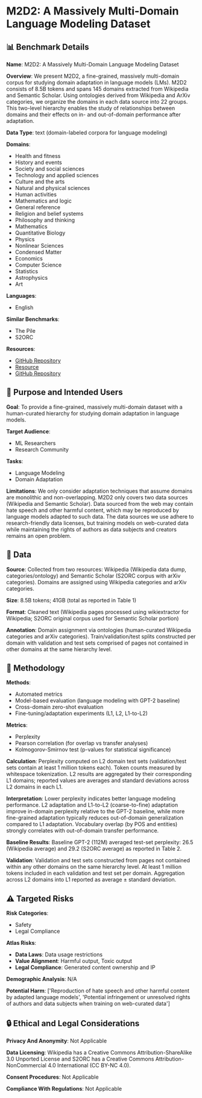 # M2D2: A Massively Multi-Domain Language Modeling Dataset

## 📊 Benchmark Details

**Name**: M2D2: A Massively Multi-Domain Language Modeling Dataset

**Overview**: We present M2D2, a fine-grained, massively multi-domain corpus for studying domain adaptation in language models (LMs). M2D2 consists of 8.5B tokens and spans 145 domains extracted from Wikipedia and Semantic Scholar. Using ontologies derived from Wikipedia and ArXiv categories, we organize the domains in each data source into 22 groups. This two-level hierarchy enables the study of relationships between domains and their effects on in- and out-of-domain performance after adaptation.

**Data Type**: text (domain-labeled corpora for language modeling)

**Domains**:
- Health and fitness
- History and events
- Society and social sciences
- Technology and applied sciences
- Culture and the arts
- Natural and physical sciences
- Human activities
- Mathematics and logic
- General reference
- Religion and belief systems
- Philosophy and thinking
- Mathematics
- Quantitative Biology
- Physics
- Nonlinear Sciences
- Condensed Matter
- Economics
- Computer Science
- Statistics
- Astrophysics
- Art

**Languages**:
- English

**Similar Benchmarks**:
- The Pile
- S2ORC

**Resources**:
- [GitHub Repository](https://github.com/machelreid/m2d2)
- [Resource](https://arxiv.org/abs/2210.07370)
- [GitHub Repository](https://github.com/attardi/wikiextractor)

## 🎯 Purpose and Intended Users

**Goal**: To provide a fine-grained, massively multi-domain dataset with a human-curated hierarchy for studying domain adaptation in language models.

**Target Audience**:
- ML Researchers
- Research Community

**Tasks**:
- Language Modeling
- Domain Adaptation

**Limitations**: We only consider adaptation techniques that assume domains are monolithic and non-overlapping. M2D2 only covers two data sources (Wikipedia and Semantic Scholar). Data sourced from the web may contain hate speech and other harmful content, which may be reproduced by language models adapted to such data. The data sources we use adhere to research-friendly data licenses, but training models on web-curated data while maintaining the rights of authors as data subjects and creators remains an open problem.

## 💾 Data

**Source**: Collected from two resources: Wikipedia (Wikipedia data dump, categories/ontology) and Semantic Scholar (S2ORC corpus with arXiv categories). Domains are assigned using Wikipedia categories and arXiv categories.

**Size**: 8.5B tokens; 41GB (total as reported in Table 1)

**Format**: Cleaned text (Wikipedia pages processed using wikiextractor for Wikipedia; S2ORC original corpus used for Semantic Scholar portion)

**Annotation**: Domain assignment via ontologies (human-curated Wikipedia categories and arXiv categories). Train/validation/test splits constructed per domain with validation and test sets comprised of pages not contained in other domains at the same hierarchy level.

## 🔬 Methodology

**Methods**:
- Automated metrics
- Model-based evaluation (language modeling with GPT-2 baseline)
- Cross-domain zero-shot evaluation
- Fine-tuning/adaptation experiments (L1, L2, L1-to-L2)

**Metrics**:
- Perplexity
- Pearson correlation (for overlap vs transfer analyses)
- Kolmogorov-Smirnov test (p-values for statistical significance)

**Calculation**: Perplexity computed on L2 domain test sets (validation/test sets contain at least 1 million tokens each). Token counts measured by whitespace tokenization. L2 results are aggregated by their corresponding L1 domains; reported values are averages and standard deviations across L2 domains in each L1.

**Interpretation**: Lower perplexity indicates better language modeling performance. L2 adaptation and L1-to-L2 (coarse-to-fine) adaptation improve in-domain perplexity relative to the GPT-2 baseline, while more fine-grained adaptation typically reduces out-of-domain generalization compared to L1 adaptation. Vocabulary overlap (by POS and entities) strongly correlates with out-of-domain transfer performance.

**Baseline Results**: Baseline GPT-2 (112M) averaged test-set perplexity: 26.5 (Wikipedia average) and 29.2 (S2ORC average) as reported in Table 2.

**Validation**: Validation and test sets constructed from pages not contained within any other domains on the same hierarchy level. At least 1 million tokens included in each validation and test set per domain. Aggregation across L2 domains into L1 reported as average ± standard deviation.

## ⚠️ Targeted Risks

**Risk Categories**:
- Safety
- Legal Compliance

**Atlas Risks**:
- **Data Laws**: Data usage restrictions
- **Value Alignment**: Harmful output, Toxic output
- **Legal Compliance**: Generated content ownership and IP

**Demographic Analysis**: N/A

**Potential Harm**: ['Reproduction of hate speech and other harmful content by adapted language models', 'Potential infringement or unresolved rights of authors and data subjects when training on web-curated data']

## 🔒 Ethical and Legal Considerations

**Privacy And Anonymity**: Not Applicable

**Data Licensing**: Wikipedia has a Creative Commons Attribution-ShareAlike 3.0 Unported License and S2ORC has a Creative Commons Attribution-NonCommercial 4.0 International (CC BY-NC 4.0).

**Consent Procedures**: Not Applicable

**Compliance With Regulations**: Not Applicable
